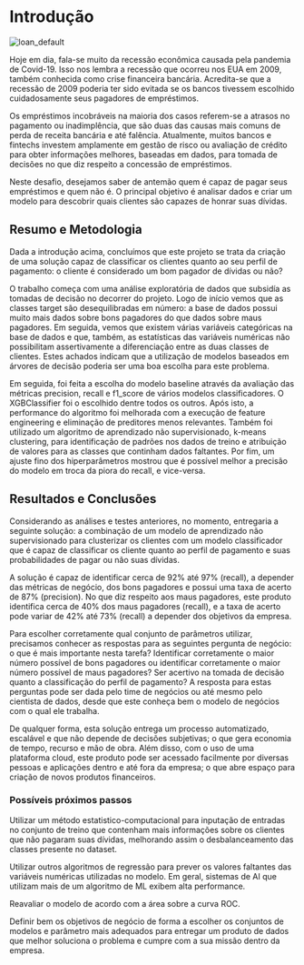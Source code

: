 # Introdução

![loan_default](https://miro.medium.com/max/847/1*f7m92eei7PE8gFyaCQnXMw.jpeg)

Hoje em dia, fala-se muito da recessão econômica causada pela pandemia de Covid-19. Isso nos lembra a recessão que ocorreu nos EUA em 2009, também conhecida como crise financeira bancária. Acredita-se que a recessão de 2009 poderia ter sido evitada se os bancos tivessem escolhido cuidadosamente seus pagadores de empréstimos.

Os empréstimos incobráveis na maioria dos casos referem-se a atrasos no pagamento ou inadimplência, que são duas das causas mais comuns de perda de receita bancária e até falência. Atualmente, muitos bancos e fintechs investem amplamente em gestão de risco ou avaliação de crédito para obter informações melhores, baseadas em dados, para tomada de decisões no que diz respeito a concessão de empréstimos.

Neste desafio, desejamos saber de antemão quem é capaz de pagar seus empréstimos e quem não é. O principal objetivo é analisar dados e criar um modelo para descobrir quais clientes são capazes de honrar suas dívidas.

## Resumo e Metodologia

Dada a introdução acima, concluímos que este projeto se trata da criação de uma solução capaz de classificar os clientes quanto ao seu perfil de pagamento: o cliente é considerado um bom pagador de dívidas ou não?

O trabalho começa com uma análise exploratória de dados que subsidía as tomadas de decisão no decorrer do projeto. Logo de início vemos que as classes target são desequilibradas em número: a base de dados possui muito mais dados sobre bons pagadores do que dados sobre maus pagadores. Em seguida, vemos que existem várias variáveis categóricas na base de dados e que, também, as estatísticas das variáveis numéricas não possibilitam assertivamente a diferenciação entre as duas classes de clientes. Estes achados indicam que a utilização de modelos baseados em árvores de decisão poderia ser uma boa escolha para este problema.

Em seguida, foi feita a escolha do modelo baseline através da avaliação das métricas precision, recall e f1_score de vários modelos classificadores. O XGBClassifier foi o escolhido dentre todos os outros. Após isto, a performance do algoritmo foi melhorada com a execução de feature engineering e eliminação de preditores menos relevantes. Também foi utilizado um algoritmo de aprendizado não supervisionado, k-means clustering, para identificação de padrões nos dados de treino e atribuição de valores para as classes que continham dados faltantes. Por fim, um ajuste fino dos hiperparâmetros mostrou que é possível melhor a precisão do modelo em troca da piora do recall, e vice-versa. 

## Resultados e Conclusões

Considerando as análises e testes anteriores, no momento, entregaria a seguinte solução: a combinação de um modelo de aprendizado não supervisionado para clusterizar os clientes com um modelo classificador que é capaz de classificar os cliente quanto ao perfil de pagamento e suas probabilidades de pagar ou não suas dívidas.

A solução é capaz de identificar cerca de 92% até 97% (recall), a depender das métricas de negócio, dos bons pagadores e possui uma taxa de acerto de 87% (precision). No que diz respeito aos maus pagadores, este produto identifica cerca de 40% dos maus pagadores (recall), e a taxa de acerto pode variar de 42% até 73% (recall) a depender dos objetivos da empresa.

Para escolher corretamente qual conjunto de parâmetros utilizar, precisamos conhecer as respostas para as seguintes pergunta de negócio: o que é mais importante nesta tarefa? Identificar corretamente o maior número possível de bons pagadores ou identificar corretamente o maior número possível de maus pagadores? Ser acertivo na tomada de decisão quanto a classificação do perfil de pagamento? A resposta para estas perguntas pode ser dada pelo time de negócios ou até mesmo pelo cientista de dados, desde que este conheça bem o modelo de negócios com o qual ele trabalha.

De qualquer forma, esta solução entrega um processo automatizado, escalável e que não depende de decisões subjetivas; o que gera economia de tempo, recurso e mão de obra. Além disso, com o uso de uma plataforma cloud, este produto pode ser acessado facilmente por diversas pessoas e aplicações dentro e até fora da empresa; o que abre espaço para criação de novos produtos financeiros.

### Possíveis próximos passos

Utilizar um método estatistico-computacional para inputação de entradas no conjunto de treino que contenham mais informações sobre os clientes que não pagaram suas dívidas, melhorando assim o desbalanceamento das classes presente no dataset.

Utilizar outros algoritmos de regressão para prever os valores faltantes das variáveis numéricas utilizadas no modelo. Em geral, sistemas de AI que utilizam mais de um algoritmo de ML exibem alta performance.

Reavaliar o modelo de acordo com a área sobre a curva ROC.

Definir bem os objetivos de negócio de forma a escolher os conjuntos de modelos e parâmetro mais adequados para entregar um produto de dados que melhor soluciona o problema e cumpre com a sua missão dentro da empresa.

